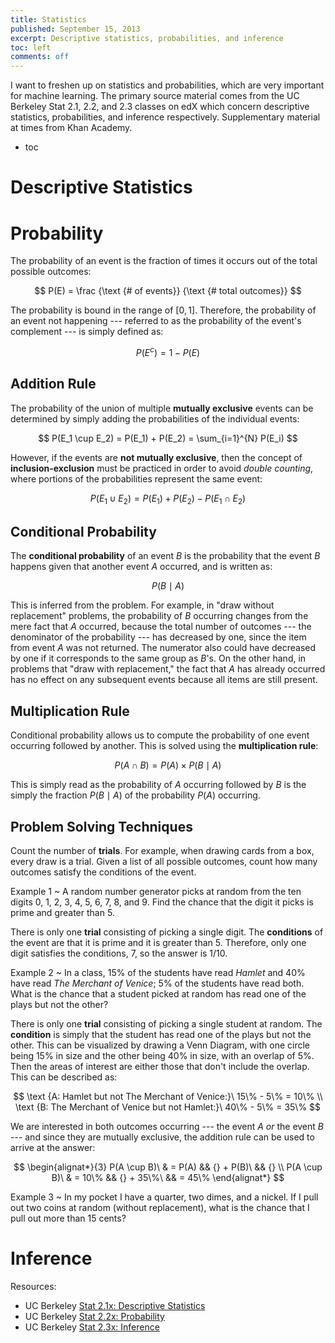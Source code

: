 ```yaml
---
title: Statistics
published: September 15, 2013
excerpt: Descriptive statistics, probabilities, and inference
toc: left
comments: off
---
```


I want to freshen up on statistics and probabilities, which are very important for machine learning. The primary source material comes from the UC Berkeley Stat 2.1, 2.2, and 2.3 classes on edX which concern descriptive statistics, probabilities, and inference respectively. Supplementary material at times from Khan Academy. 

* toc

# Descriptive Statistics

# Probability

The probability of an event is the fraction of times it occurs out of the total possible outcomes:

$$ P(E) = \frac {\text {# of events}} {\text {# total outcomes}} $$

The probability is bound in the range of $[0, 1]$. Therefore, the probability of an event not happening --- referred to as the probability of the event's complement --- is simply defined as:

$$ P(E^c) = 1 - P(E) $$

## Addition Rule

The probability of the union of multiple **mutually exclusive** events can be determined by simply adding the probabilities of the individual events:

$$
P(E_1 \cup E_2) = P(E_1) + P(E_2) = \sum_{i=1}^{N} P(E_i)
$$

However, if the events are **not mutually exclusive**, then the concept of **inclusion-exclusion** must be practiced in order to avoid _double counting_, where portions of the probabilities represent the same event:

$$ P(E_1 \cup E_2) = P(E_1) + P(E_2) - P(E_1 \cap E_2) $$

## Conditional Probability

The **conditional probability** of an event $B$ is the probability that the event $B$ happens given that another event $A$ occurred, and is written as:

$$ P(B \mid A) $$

This is inferred from the problem. For example, in "draw without replacement" problems, the probability of $B$ occurring changes from the mere fact that $A$ occurred, because the total number of outcomes --- the denominator of the probability --- has decreased by one, since the item from event $A$ was not returned. The numerator also could have decreased by one if it corresponds to the same group as $B$'s. On the other hand, in problems that "draw with replacement," the fact that $A$ has already occurred has no effect on any subsequent events because all items are still present.

## Multiplication Rule

Conditional probability allows us to compute the probability of one event occurring followed by another. This is solved using the **multiplication rule**:

$$ P(A \cap B) = P(A) \times P(B \mid A) $$

This is simply read as the probability of $A$ occurring followed by $B$ is the simply the fraction $P(B \mid A)$ of the probability $P(A)$ occurring.

## Problem Solving Techniques

Count the number of **trials**. For example, when drawing cards from a box, every draw is a trial. Given a list of all possible outcomes, count how many outcomes satisfy the conditions of the event.

Example 1
  ~ A random number generator picks at random from the ten digits 0, 1, 2, 3, 4, 5, 6, 7, 8, and 9. Find the chance that the digit it picks is prime and greater than 5.

There is only one **trial** consisting of picking a single digit. The **conditions** of the event are that it is prime and it is greater than 5. Therefore, only one digit satisfies the conditions, 7, so the answer is $1/10$.

Example 2
  ~ In a class, 15% of the students have read _Hamlet_ and 40% have read _The Merchant of Venice_; 5% of the students have read both. What is the chance that a student picked at random has read one of the plays but not the other?

There is only one **trial** consisting of picking a single student at random. The **condition** is simply that the student has read one of the plays but not the other. This can be visualized by drawing a Venn Diagram, with one circle being 15% in size and the other being 40% in size, with an overlap of 5%. Then the areas of interest are either those that don't include the overlap. This can be described as:

$$
\text {A: Hamlet but not The Merchant of Venice:}\ 15\% - 5\% = 10\% \\
\text {B: The Merchant of Venice but not Hamlet:}\ 40\% - 5\% = 35\%
$$

We are interested in both outcomes occurring --- the event $A$ _or_ the event $B$ --- and since they are mutually exclusive, the addition rule can be used to arrive at the answer:

$$
\begin{alignat*}{3}
P(A \cup B)\ & = P(A) && {} + P(B)\ && {} \\
P(A \cup B)\ & = 10\% && {} + 35\%\ && = 45\%
\end{alignat*}
$$

Example 3
  ~ In my pocket I have a quarter, two dimes, and a nickel. If I pull out two coins at random (without replacement), what is the chance that I pull out more than 15 cents?

# Inference

Resources:

* UC Berkeley [Stat 2.1x: Descriptive Statistics](https://www.edx.org/course/uc-berkeley/stat2-1x/introduction-statistics/594)
* UC Berkeley [Stat 2.2x: Probability](https://www.edx.org/course/uc-berkeley/stat2-2x/introduction-statistics/685)
* UC Berkeley [Stat 2.3x: Inference](https://www.edx.org/course/uc-berkeley/stat2-3x/introduction-statistics/825)
